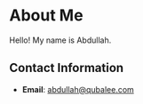 # About Me

Hello! My name is Abdullah. 

## Contact Information

- **Email**: abdullah@qubalee.com
